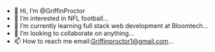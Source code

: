 - 👋 Hi, I’m @GriffinProctor
- 👀 I’m interested in NFL football...
- 🌱 I’m currently learning full stack web development at Bloomtech...
- 💞️ I’m looking to collaborate on anything...
- 📫 How to reach me email:Griffinproctor1@gmail.com...

<!---
GriffinProctor/GriffinProctor is a ✨ special ✨ repository because its `README.md` (this file) appears on your GitHub profile.
You can click the Preview link to take a look at your changes.
--->
